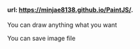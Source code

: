 #### url: https://minjae8138.github.io/PaintJS/.



You can draw anything what you want

You can save image file